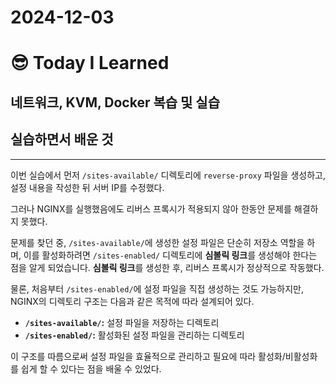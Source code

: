 # 2024-12-03

# :sunglasses: Today I Learned

## 네트워크, KVM, Docker 복습 및 실습

## 실습하면서 배운 것

---

<aside>

이번 실습에서 먼저 `/sites-available/` 디렉토리에 `reverse-proxy` 파일을 생성하고, 설정 내용을 작성한 뒤 서버 IP를 수정했다. 

그러나 NGINX를 실행했음에도 리버스 프록시가 적용되지 않아 한동안 문제를 해결하지 못했다.

문제를 찾던 중, `/sites-available/`에 생성한 설정 파일은 단순히 저장소 역할을 하며, 이를 활성화하려면 `/sites-enabled/` 디렉토리에 **심볼릭 링크**를 생성해야 한다는 점을 알게 되었습니다. **심볼릭 링크**를 생성한 후, 리버스 프록시가 정상적으로 작동했다.

물론, 처음부터 `/sites-enabled/`에 설정 파일을 직접 생성하는 것도 가능하지만, NGINX의 디렉토리 구조는 다음과 같은 목적에 따라 설계되어 있다.

- **`/sites-available/`:** 설정 파일을 저장하는 디렉토리
- **`/sites-enabled/`:** 활성화된 설정 파일을 관리하는 디렉토리

이 구조를 따름으로써 설정 파일을 효율적으로 관리하고 필요에 따라 활성화/비활성화를 쉽게 할 수 있다는 점을 배울 수 있었다.

</aside>
